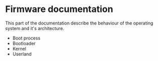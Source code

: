# Firmware documentation

This part of the documentation describe the behaviour of the operating system
and it's architecture.

- Boot process
- Bootloader
- Kernel
- Userland
